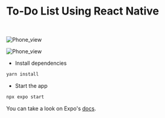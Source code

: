 <h1>To-Do List Using React Native</h1>  <br>

<img  alt="Phone_view" src="![WhatsApp Image 2025-04-30 at 10 29 09 AM](https://github.com/user-attachments/assets/cb7fd453-4a3b-4f28-84b1-44040a05fd1e)
" />


<img  alt="Phone_view" src="![WhatsApp Image 2025-04-30 at 10 29 10 AM](https://github.com/user-attachments/assets/0618e8dd-0d14-497c-ad83-d04b9f6b069b)
" />



- Install dependencies

```bash
yarn install
```

- Start the app

```bash
npx expo start
```

You can take a look on Expo's [docs](https://docs.expo.dev).
